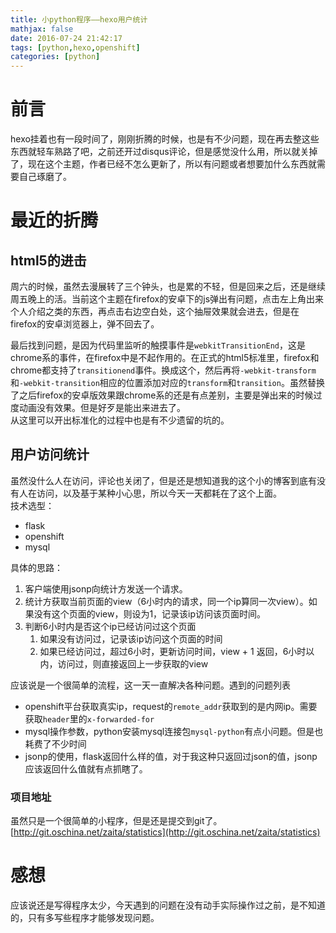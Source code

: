 ```yaml
---
title: 小python程序——hexo用户统计
mathjax: false
date: 2016-07-24 21:42:17
tags: [python,hexo,openshift]
categories: [python]
---
```

# 前言
hexo挂着也有一段时间了，刚刚折腾的时候，也是有不少问题，现在再去整这些东西就轻车熟路了吧，之前还开过disqus评论，但是感觉没什么用，所以就关掉了，现在这个主题，作者已经不怎么更新了，所以有问题或者想要加什么东西就需要自己琢磨了。
<!--more-->
# 最近的折腾
## html5的进击
周六的时候，虽然去漫展转了三个钟头，也是累的不轻，但是回来之后，还是继续周五晚上的活。当前这个主题在firefox的安卓下的js弹出有问题，点击左上角出来个人介绍之类的东西，再点击右边空白处，这个抽屉效果就会进去，但是在firefox的安卓浏览器上，弹不回去了。

最后找到问题，是因为代码里监听的触摸事件是`webkitTransitionEnd`，这是chrome系的事件，在firefox中是不起作用的。在正式的html5标准里，firefox和chrome都支持了`transitionend`事件。换成这个，然后再将`-webkit-transform`和`-webkit-transition`相应的位置添加对应的`transform`和`transition`。虽然替换了之后firefox的安卓版效果跟chrome系的还是有点差别，主要是弹出来的时候过度动画没有效果。但是好歹是能出来进去了。  
从这里可以开出标准化的过程中也是有不少遗留的坑的。
## 用户访问统计
虽然没什么人在访问，评论也关闭了，但是还是想知道我的这个小的博客到底有没有人在访问，以及基于某种小心思，所以今天一天都耗在了这个上面。  
技术选型：
* flask
* openshift
* mysql

具体的思路：
1. 客户端使用jsonp向统计方发送一个请求。  
2. 统计方获取当前页面的view（6小时内的请求，同一个ip算同一次view）。如果没有这个页面的view，则设为1，记录该ip访问该页面时间。
3. 判断6小时内是否这个ip已经访问过这个页面
    1) 如果没有访问过，记录该ip访问这个页面的时间
    2) 如果已经访问过，超过6小时，更新访问时间，view + 1 返回，6小时以内，访问过，则直接返回上一步获取的view  

应该说是一个很简单的流程，这一天一直解决各种问题。遇到的问题列表
* openshift平台获取真实ip，request的`remote_addr`获取到的是内网ip。需要获取`header`里的`x-forwarded-for`
* mysql操作参数，python安装mysql连接包`mysql-python`有点小问题。但是也耗费了不少时间
* jsonp的使用，flask返回什么样的值，对于我这种只返回过json的值，jsonp应该返回什么值就有点抓瞎了。
### 项目地址
虽然只是一个很简单的小程序，但是还是提交到git了。
[http://git.oschina.net/zaita/statistics](http://git.oschina.net/zaita/statistics)
# 感想
应该说还是写得程序太少，今天遇到的问题在没有动手实际操作过之前，是不知道的，只有多写些程序才能够发现问题。